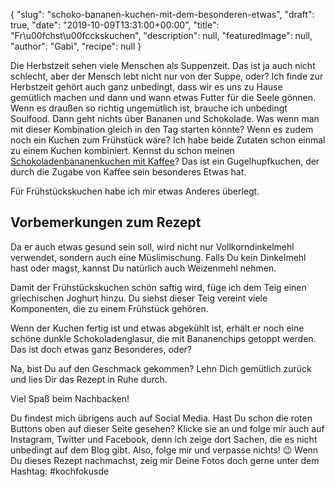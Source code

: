{
    "slug": "schoko-bananen-kuchen-mit-dem-besonderen-etwas",
    "draft": true,
    "date": "2019-10-09T13:31:00+00:00",
    "title": "Fr\u00fchst\u00fcckskuchen",
    "description": null,
    "featuredImage": null,
    "author": "Gabi",
    "recipe": null
}

Die Herbstzeit sehen viele Menschen als Suppenzeit. Das ist ja auch nicht schlecht, aber der Mensch lebt  nicht nur von der Suppe, oder? Ich finde zur Herbstzeit gehört auch ganz unbedingt, dass wir es uns zu Hause gemütlich machen und   dann und wann etwas Futter für die Seele gönnen. Wenn es draußen so richtig ungemütlich ist, brauche ich unbedingt Soulfood. Dann geht nichts über Bananen und Schokolade. Was wenn man mit dieser Kombination gleich in den Tag starten könnte? Wenn es zudem noch ein Kuchen zum Frühstück wäre? Ich habe beide Zutaten schon einmal zu einem Kuchen kombiniert. Kennst du schon meinen [Schokoladenbananenkuchen mit Kaffee](hthttps://kochfokus.de/artikel/dieser-schokoladen-bananenkuchen-rockt-kochfokus-de/tp:// "Schokoladenbananenkuchen mit Kaffee")? Das ist ein Gugelhupfkuchen, der durch die Zugabe von Kaffee sein besonderes Etwas hat.

Für Frühstückskuchen habe ich mir etwas Anderes überlegt.

## Vorbemerkungen zum Rezept

Da er auch etwas gesund sein soll, wird nicht nur Vollkorndinkelmehl verwendet, sondern auch eine Müslimischung. Falls Du kein Dinkelmehl hast oder magst, kannst Du natürlich auch Weizenmehl nehmen.

Damit der Frühstückskuchen schön saftig wird, füge ich dem Teig einen griechischen Joghurt hinzu. Du siehst dieser Teig vereint viele Komponenten, die zu einem Frühstück gehören.

Wenn der Kuchen fertig ist und etwas abgekühlt ist, erhält er noch eine schöne dunkle Schokoladenglasur, die mit Bananenchips getoppt werden. Das ist doch etwas ganz Besonderes, oder?

Na, bist Du auf den Geschmack gekommen? Lehn Dich gemütlich zurück und lies Dir das Rezept in Ruhe durch.


Viel Spaß beim Nachbacken!

Du findest mich übrigens auch auf Social Media. Hast Du schon die roten Buttons oben auf dieser Seite gesehen? Klicke sie an und folge mir auch auf Instagram, Twitter und Facebook, denn ich zeige dort Sachen, die es nicht unbedingt auf dem Blog gibt. Also, folge mir und verpasse nichts! 😉 Wenn Du dieses Rezept nachmachst, zeig mir Deine Fotos doch gerne unter dem Hashtag: #kochfokusde